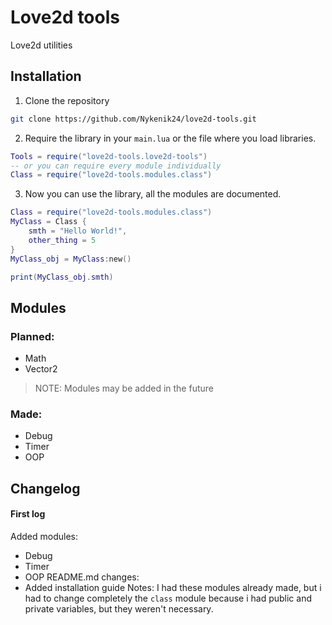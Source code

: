 # Love2d tools
Love2d utilities

## Installation
1. Clone the repository
```bash
git clone https://github.com/Nykenik24/love2d-tools.git
```
2. Require the library in your `main.lua` or the file where you load libraries.
```lua
Tools = require("love2d-tools.love2d-tools")
-- or you can require every module individually
Class = require("love2d-tools.modules.class")
```
3. Now you can use the library, all the modules are documented.
```lua
Class = require("love2d-tools.modules.class")
MyClass = Class {
    smth = "Hello World!",
    other_thing = 5
}
MyClass_obj = MyClass:new()

print(MyClass_obj.smth)
```

## Modules
### Planned:
- Math
- Vector2
> NOTE: Modules may be added in the future
### Made:
- Debug
- Timer
- OOP

## Changelog

#### First log
Added modules:
- Debug
- Timer
- OOP
README.md changes:
- Added installation guide
Notes:
I had these modules already made, but i had to change completely the `class` module because i had public and private variables, but they weren't necessary.
